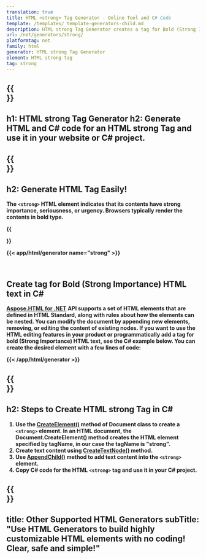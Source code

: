```yaml
---
translation: true
title: HTML <strong> Tag Generator - Online Tool and C# Code
template: /templates/_template-generators-child.md
description: HTML strong Tag Generator creates a tag for Bold (Strong Importance) HTML text. Copy HTML & C# code and use it in your website or C# project
url: /net/generators/strong/
platformtag: net
family: html
generator: HTML strong Tag Generator
element: HTML strong tag
tag: strong
---
```


{{<section banner>}}
---
h1: HTML strong Tag Generator
h2: Generate HTML and C# code for an HTML strong Tag and use it in your website or C# project.
---

{{<section overview>}}
---
h2: Generate HTML <strong> Tag Easily!
---

The `<strong>` HTML element indicates that its contents have strong importance, seriousness, or urgency. Browsers typically render the contents in bold type.

{{<section plugin>}}

{{< app/html/generator name="strong" >}}

<br>
<h2> Create tag for Bold (Strong Importance) HTML text in C#</h2>

[Aspose.HTML for .NET](/html/{{lang.url-fragment}}net/) API supports a set of HTML elements that are defined in HTML Standard, along with rules about how the elements can be nested. You can modify the document by appending new elements, removing, or editing the content of existing nodes. If you want to use the HTML editing features in your product or programmatically add a tag for bold (Strong Importance) HTML text, see the C# example below. You can create the desired element with a few lines of code:

{{< /app/html/generator >}}

{{<section steps>}}
---
h2: Steps to Create HTML strong Tag in C#
---

1.  Use the [CreateElement()](https://reference.aspose.com/html/net/aspose.html.dom/document/createelement/) method of Document class to create a `<strong>` element. In an HTML document, the Document.CreateElement() method creates the HTML element specified by tagName, in our case the tagName is "strong".
2. Create text content using [CreateTextNode()](https://reference.aspose.com/html/net/aspose.html.dom/document/createtextnode/) method.
3. Use [AppendChild()](https://reference.aspose.com/html/net/aspose.html.dom/node/appendchild/) method to add text content into the `<strong>` element.
4. Copy C# code for the HTML `<strong>` tag and use it in your C# project.

{{<section other-generators>}}
---
title: Other Supported HTML Generators
subTitle: "Use HTML Generators to build highly customizable HTML elements with no coding! Clear, safe and simple!"
---
